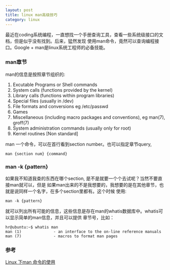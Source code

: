 ```yaml
---
layout: post
title: linux man高级技巧
category: linux
---
```


最近在coding系统编程，一直想找一个手册查询工具，查看一些系统级接口的文档，但是似乎没有找到。后来，猛然发现
使用man命令，竟然可以查询编程接口。Google + man是linux系统工程师的必备技能。

### man章节
man的信息是按照章节组织的:

1. Excutable Programs or Shell commands
2. System calls (functions provided by the kernel)
3. Library calls (functions within program libraries)
4. Special files (usually in /dev)
5. File formats and conversions eg /etc/passwd 
6. Games
7. Miscellaneous (including macro packages and conventions), eg man(7), groff(7)
8. System administration commands (usually only for root)
9. Kernel routines [Non standard]

man 一个命令，可以在首行看到section number。也可以指定章节query,
```
man {section num} {command}
```

### man -k {pattern}
如果我不知道我查的东西在哪个section, 是不是就要一个个去试呢？当然不要直接man就可以，但是
如果man出来的不是我想要的，我想要的是在其他章节，也就是说同样一个名字，在多个section里都有。这个时候
使用:
```
man -k {pattern}
```
就可以列出所有可能的信息，这些信息是存在man的whatis数据库中。whatis可以显示简单的man信息，并且可以提供
章节号，比如：
```
hr@ubuntu:~$ whatis man
man (1)              - an interface to the on-line reference manuals
man (7)              - macros to format man pages
```


### 参考
[Linux 下man 命令的使用 ](http://blog.csdn.net/zaishaoyi/article/details/20243867)
